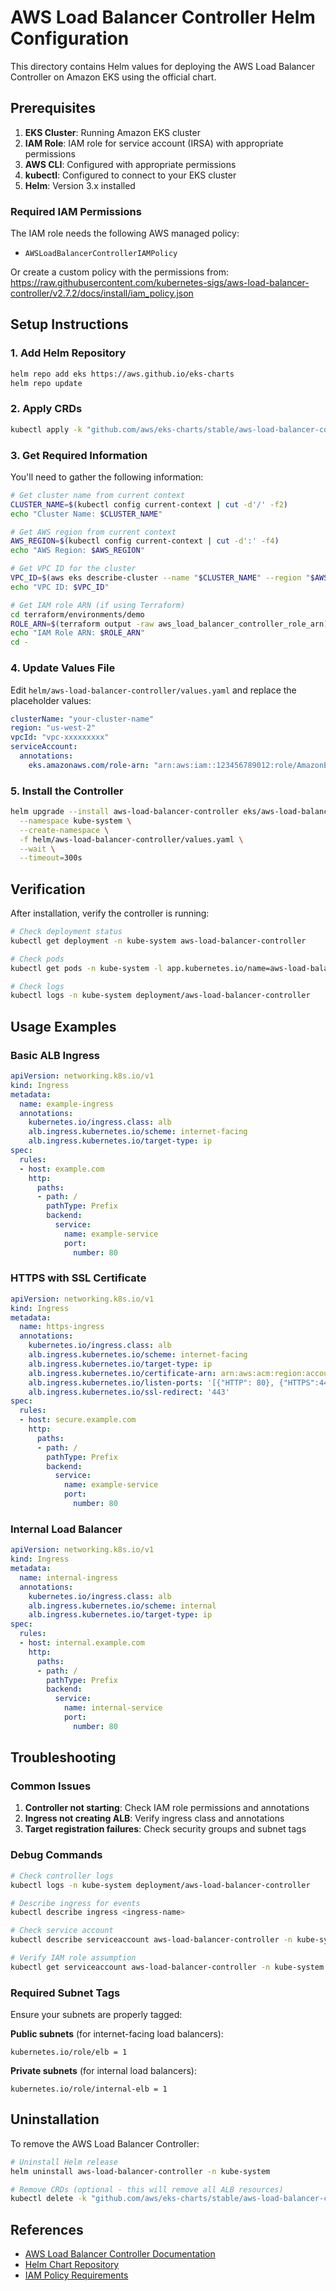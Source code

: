 # AWS Load Balancer Controller Helm Configuration

This directory contains Helm values for deploying the AWS Load Balancer Controller on Amazon EKS using the official chart.

## Prerequisites

1. **EKS Cluster**: Running Amazon EKS cluster
2. **IAM Role**: IAM role for service account (IRSA) with appropriate permissions
3. **AWS CLI**: Configured with appropriate permissions
4. **kubectl**: Configured to connect to your EKS cluster
5. **Helm**: Version 3.x installed

### Required IAM Permissions

The IAM role needs the following AWS managed policy:
- `AWSLoadBalancerControllerIAMPolicy`

Or create a custom policy with the permissions from: https://raw.githubusercontent.com/kubernetes-sigs/aws-load-balancer-controller/v2.7.2/docs/install/iam_policy.json

## Setup Instructions

### 1. Add Helm Repository

```bash
helm repo add eks https://aws.github.io/eks-charts
helm repo update
```

### 2. Apply CRDs

```bash
kubectl apply -k "github.com/aws/eks-charts/stable/aws-load-balancer-controller/crds?ref=master"
```

### 3. Get Required Information

You'll need to gather the following information:

```bash
# Get cluster name from current context
CLUSTER_NAME=$(kubectl config current-context | cut -d'/' -f2)
echo "Cluster Name: $CLUSTER_NAME"

# Get AWS region from current context  
AWS_REGION=$(kubectl config current-context | cut -d':' -f4)
echo "AWS Region: $AWS_REGION"

# Get VPC ID for the cluster
VPC_ID=$(aws eks describe-cluster --name "$CLUSTER_NAME" --region "$AWS_REGION" --query "cluster.resourcesVpcConfig.vpcId" --output text)
echo "VPC ID: $VPC_ID"

# Get IAM role ARN (if using Terraform)
cd terraform/environments/demo
ROLE_ARN=$(terraform output -raw aws_load_balancer_controller_role_arn)
echo "IAM Role ARN: $ROLE_ARN"
cd -
```

### 4. Update Values File

Edit `helm/aws-load-balancer-controller/values.yaml` and replace the placeholder values:

```yaml
clusterName: "your-cluster-name"
region: "us-west-2"
vpcId: "vpc-xxxxxxxxx"
serviceAccount:
  annotations:
    eks.amazonaws.com/role-arn: "arn:aws:iam::123456789012:role/AmazonEKSLoadBalancerControllerRole"
```

### 5. Install the Controller

```bash
helm upgrade --install aws-load-balancer-controller eks/aws-load-balancer-controller \
  --namespace kube-system \
  --create-namespace \
  -f helm/aws-load-balancer-controller/values.yaml \
  --wait \
  --timeout=300s
```

## Verification

After installation, verify the controller is running:

```bash
# Check deployment status
kubectl get deployment -n kube-system aws-load-balancer-controller

# Check pods
kubectl get pods -n kube-system -l app.kubernetes.io/name=aws-load-balancer-controller

# Check logs
kubectl logs -n kube-system deployment/aws-load-balancer-controller
```

## Usage Examples

### Basic ALB Ingress

```yaml
apiVersion: networking.k8s.io/v1
kind: Ingress
metadata:
  name: example-ingress
  annotations:
    kubernetes.io/ingress.class: alb
    alb.ingress.kubernetes.io/scheme: internet-facing
    alb.ingress.kubernetes.io/target-type: ip
spec:
  rules:
  - host: example.com
    http:
      paths:
      - path: /
        pathType: Prefix
        backend:
          service:
            name: example-service
            port:
              number: 80
```

### HTTPS with SSL Certificate

```yaml
apiVersion: networking.k8s.io/v1
kind: Ingress
metadata:
  name: https-ingress
  annotations:
    kubernetes.io/ingress.class: alb
    alb.ingress.kubernetes.io/scheme: internet-facing
    alb.ingress.kubernetes.io/target-type: ip
    alb.ingress.kubernetes.io/certificate-arn: arn:aws:acm:region:account:certificate/cert-id
    alb.ingress.kubernetes.io/listen-ports: '[{"HTTP": 80}, {"HTTPS":443}]'
    alb.ingress.kubernetes.io/ssl-redirect: '443'
spec:
  rules:
  - host: secure.example.com
    http:
      paths:
      - path: /
        pathType: Prefix
        backend:
          service:
            name: example-service
            port:
              number: 80
```

### Internal Load Balancer

```yaml
apiVersion: networking.k8s.io/v1
kind: Ingress
metadata:
  name: internal-ingress
  annotations:
    kubernetes.io/ingress.class: alb
    alb.ingress.kubernetes.io/scheme: internal
    alb.ingress.kubernetes.io/target-type: ip
spec:
  rules:
  - host: internal.example.com
    http:
      paths:
      - path: /
        pathType: Prefix
        backend:
          service:
            name: internal-service
            port:
              number: 80
```

## Troubleshooting

### Common Issues

1. **Controller not starting**: Check IAM role permissions and annotations
2. **Ingress not creating ALB**: Verify ingress class and annotations
3. **Target registration failures**: Check security groups and subnet tags

### Debug Commands

```bash
# Check controller logs
kubectl logs -n kube-system deployment/aws-load-balancer-controller

# Describe ingress for events
kubectl describe ingress <ingress-name>

# Check service account
kubectl describe serviceaccount aws-load-balancer-controller -n kube-system

# Verify IAM role assumption
kubectl get serviceaccount aws-load-balancer-controller -n kube-system -o yaml
```

### Required Subnet Tags

Ensure your subnets are properly tagged:

**Public subnets** (for internet-facing load balancers):
```
kubernetes.io/role/elb = 1
```

**Private subnets** (for internal load balancers):
```
kubernetes.io/role/internal-elb = 1
```

## Uninstallation

To remove the AWS Load Balancer Controller:

```bash
# Uninstall Helm release
helm uninstall aws-load-balancer-controller -n kube-system

# Remove CRDs (optional - this will remove all ALB resources)
kubectl delete -k "github.com/aws/eks-charts/stable/aws-load-balancer-controller/crds?ref=master"
```

## References

- [AWS Load Balancer Controller Documentation](https://kubernetes-sigs.github.io/aws-load-balancer-controller/)
- [Helm Chart Repository](https://github.com/aws/eks-charts/tree/master/stable/aws-load-balancer-controller)
- [IAM Policy Requirements](https://raw.githubusercontent.com/kubernetes-sigs/aws-load-balancer-controller/v2.7.2/docs/install/iam_policy.json)